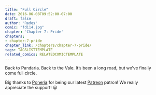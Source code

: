 ```yaml
---
title: "Full Circle"
date: 2016-06-08T09:52:00-07:00
draft: false
author: "Rades"
comic: "fd114.jpg"
chapter: 'Chapter 7: Pride'
chapters:
- chapter-7-pride
chapter_link: /chapters/chapter-7-pride/
tags: TAGSLISTTEMPLATE
related_comics: RELATEDCOMICTEMPLATE
---
```


Back to Pandaria. Back to the Vale. It’s been a long road, but we’ve finally come full circle. 


Big thanks to [Poneria](https://twitter.com/poneria_) for being our latest [Patreon](https://www.patreon.com/fromdraenor?ty=h) patron! We really appreciate the support! 😀

